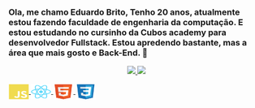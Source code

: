 ### Ola, me chamo Eduardo Brito, Tenho 20 anos, atualmente estou fazendo faculdade de engenharia da computação. E estou estudando no cursinho da Cubos academy para desenvolvedor Fullstack. Estou apredendo bastante, mas a área que mais  gosto e Back-End. 👋

<div align="center">
  <a href="https://github.com/Eduardo-brito1">
  <img height="150em" src="https://github-readme-stats.vercel.app/api?username=Eduardo-brito1&show_icons=true&theme=dracula&include_all_commits=true&count_private=true"/>
  <img height="150em" src="https://github-readme-stats.vercel.app/api/top-langs/?username=Eduardo-brito1&layout=compact&langs_count=7&theme=dracula"/>
</div>
  <div style="display: inline_block"><br>
  <img align="center" alt="Rafa-Js" height="30" width="40" src="https://raw.githubusercontent.com/devicons/devicon/master/icons/javascript/javascript-plain.svg">
  <img align="center" alt="Rafa-React" height="30" width="40" src="https://raw.githubusercontent.com/devicons/devicon/master/icons/react/react-original.svg">
  <img align="center" alt="Rafa-HTML" height="30" width="40" src="https://raw.githubusercontent.com/devicons/devicon/master/icons/html5/html5-original.svg">
  <img align="center" alt="Rafa-CSS" height="30" width="40" src="https://raw.githubusercontent.com/devicons/devicon/master/icons/css3/css3-original.svg">
</div>
